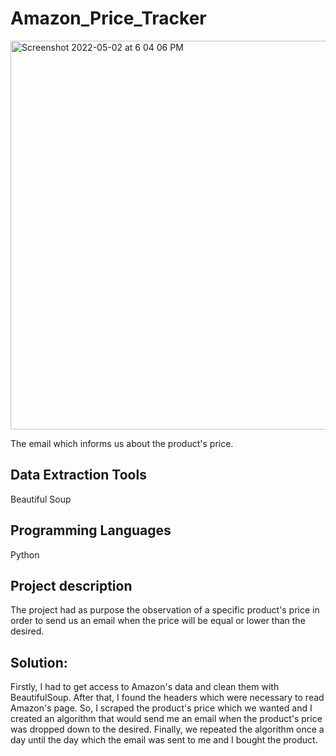 # Amazon_Price_Tracker
<img width="622" alt="Screenshot 2022-05-02 at 6 04 06 PM" src="https://user-images.githubusercontent.com/64299794/166257877-24c3e743-7952-4c6f-8451-30eba54fb416.png">

The email which informs us about the product's price.

## Data Extraction Tools
Beautiful Soup
## Programming Languages
Python

## Project description
The project had as purpose the observation of a specific product's price in order to send us an email when the price will be equal or lower than the desired.

## Solution:

Firstly, I had to get access to Amazon's data and clean them with BeautifulSoup. After that, I found the headers which were necessary to read Amazon's page. So, I scraped the product's price which we wanted and I created an algorithm that would send me an email when the product's price was dropped down to the desired. Finally, we repeated the algorithm once a day until the day which the email was sent to me and I bought the product.
